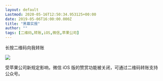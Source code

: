 ```yaml
---
layout: default
Lastmod: 2020-05-16T12:50:34.953125+00:00
date: 2019-05-06T16:00:00.000Z
title: "黑幕实报"
author: ""
tags: [二维码,转账,iOS,微信,苹果公司]
---
```


长按二维码向我转账

![](https://images.weserv.nl/?url=//res.wx.qq.com/mmbizwap/zh_CN/htmledition/images/pic/appmsg/pic_reward_qrcode.2x42f400.png)

受苹果公司新规定影响，微信 iOS 版的赞赏功能被关闭，可通过二维码转账支持公众号。

